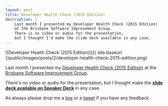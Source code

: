 ```yaml
---
layout: post
title: Developer Health Check (2015 Edition)
description: |
    Last month I presented my Developer Health Check (2015 Edition)
    at the Brisbane Software Improvement Group.
    There is no video or audio for the presentation,
    but I thought I'd make the slide deck available in any case.
---
```


![Developer Health Check (2015 Edition)]({{ site.baseurl }}public/images/posts/2/developer-health-check-2015-edition.png)

Last month I presented my
[Developer Health Check (2015 Edition)](http://www.meetup.com/Brisbane-Software-Improvement-Group/events/220574022/)
at the
[Brisbane Software Improvement Group](http://www.meetup.com/Brisbane-Software-Improvement-Group/).

There's no video or audio for the presentation,
but I thought make the
[__slide deck available on Speaker Deck__](https://speakerdeck.com/todthomson/developer-health-check-2015-edition)
in any case.

As always please drop me a
[line](mailto:tod@todthomson.com)
or a
[tweet](https://twitter.com/todthomson)
if you have any feedback.

